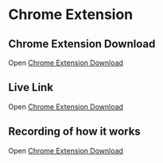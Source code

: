 # Chrome Extension

## Chrome Extension Download
Open [Chrome Extension Download](https://drive.google.com/file/d/1RZqNqPL6VFK8V99M_oLnAZxToaPxQKaq/view?usp=sharing) 

## Live Link
Open [Chrome Extension Download](https://chrome-ext-five.vercel.app/) 

## Recording of how it works
Open [Chrome Extension Download](https://drive.google.com/file/d/1-NwYhr5ccjhNnE0zN6rrWub-prLrqxBa/view?usp=drive_link)
